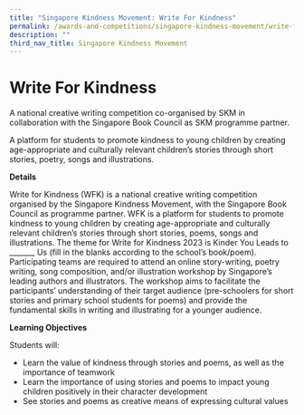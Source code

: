 ```yaml
---
title: "Singapore Kindness Movement: Write For Kindness"
permalink: /awards-and-competitions/singapore-kindness-movement/write-for-kindness/
description: ""
third_nav_title: Singapore Kindness Movement
---
```

# Write For Kindness
A national creative writing competition co-organised by SKM in collaboration with the Singapore Book Council as SKM programme partner.

A platform for students to promote kindness to young children by creating age-appropriate and culturally relevant children’s stories through short stories, poetry, songs and illustrations.

**Details**

Write for Kindness (WFK) is a national creative writing competition organised by the Singapore Kindness Movement, with the Singapore Book Council as programme partner. WFK is a platform for students to promote kindness to young children by creating age-appropriate and culturally relevant children’s stories through short stories, poems, songs and illustrations. The theme for Write for Kindness 2023 is Kinder You Leads to _______ Us (fill in the blanks according to the school’s book/poem). Participating teams are required to attend an online story-writing, poetry writing, song composition, and/or illustration workshop by Singapore’s leading authors and illustrators. The workshop aims to facilitate the participants’ understanding of their target audience (pre-schoolers for short stories and primary school students for poems) and provide the fundamental skills in writing and illustrating for a younger audience.

**Learning Objectives**

Students will:
* Learn the value of kindness through stories and poems, as well as the importance of teamwork
* Learn the importance of using stories and poems to impact young children positively in their character development
* See stories and poems as creative means of expressing cultural values